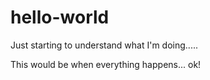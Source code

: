 hello-world
===========

Just starting to understand what I'm doing.....

This would be when everything happens... ok!
